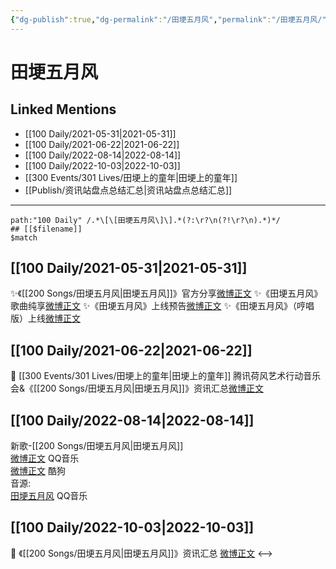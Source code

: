```yaml
---
{"dg-publish":true,"dg-permalink":"/田埂五月风","permalink":"/田埂五月风/","created":"2022-12-07T16:01:17.000+08:00","updated":"2023-04-10T15:51:24.284+08:00"}
---
```


# 田埂五月风

## Linked Mentions
- [[100 Daily/2021-05-31\|2021-05-31]]
- [[100 Daily/2021-06-22\|2021-06-22]]
- [[100 Daily/2022-08-14\|2022-08-14]]
- [[100 Daily/2022-10-03\|2022-10-03]]
- [[300 Events/301 Lives/田埂上的童年\|田埂上的童年]]
- [[Publish/资讯站盘点总结汇总\|资讯站盘点总结汇总]]


---

```expander
path:"100 Daily" /.*\[\[田埂五月风\]\].*(?:\r?\n(?!\r?\n).*)*/
## [[$filename]]
$match
```
## [[100 Daily/2021-05-31\|2021-05-31]]
✨《[[200 Songs/田埂五月风\|田埂五月风]]》官方分享[微博正文](https://m.weibo.cn/6466290670/4643060106925530)
✨《田埂五月风》歌曲纯享[微博正文](https://m.weibo.cn/6466290670/4643045155278259)
✨《田埂五月风》上线预告[微博正文](https://m.weibo.cn/6466290670/4643011197142404)
✨《田埂五月风》（哼唱版）上线[微博正文](https://m.weibo.cn/6466290670/4643041384333397)
## [[100 Daily/2021-06-22\|2021-06-22]]
💫 [[300 Events/301 Lives/田埂上的童年\|田埂上的童年]] 腾讯荷风艺术行动音乐会&《[[200 Songs/田埂五月风\|田埂五月风]]》资讯汇总[微博正文](https://m.weibo.cn/6466290670/4650866004722688)

## [[100 Daily/2022-08-14\|2022-08-14]]
新歌-[[200 Songs/田埂五月风\|田埂五月风]]  
[微博正文](https://m.weibo.cn/2169129705/4802487061842858) QQ音乐  
[微博正文](https://m.weibo.cn/1665103091/4802518397229832) 酷狗  
音源:  
[田埂五月风](https://weibo.cn/sinaurl?u=https%3A%2F%2Fi.y.qq.com%2Fv8%2Fplaysong.html%3Fsongid%3D371065712%26source%3Dyqq%23wechat_redirect) QQ音乐
## [[100 Daily/2022-10-03\|2022-10-03]]
🌟 《[[200 Songs/田埂五月风\|田埂五月风]]》资讯汇总 [微博正文](https://m.weibo.cn/6466290670/4820472941779297)
<-->